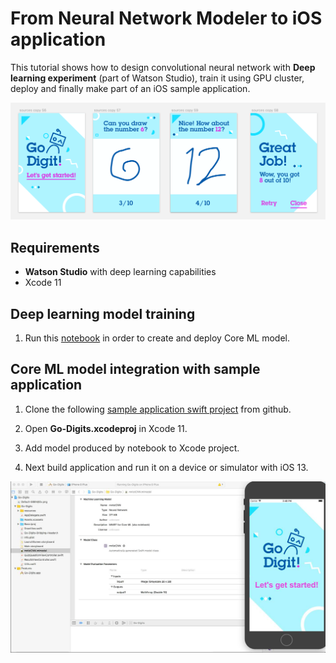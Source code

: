 # From Neural Network Modeler to iOS application

This tutorial shows how to design convolutional neural network with **Deep learning experiment** (part of Watson Studio), train it using GPU cluster, deploy and finally make part of an iOS sample application.

<p align="center">
  <img src="Screenshots/app_screens.png" width="800"/>
</p>

## Requirements
- **Watson Studio** with deep learning capabilities
- Xcode 11

## Deep learning model training


1. Run this [notebook](https://github.com/IBM/watson-machine-learning-samples/blob/master/cloud/notebooks/python_sdk/deployments/coreml/Use%20Keras%20and%20Core%20ML%20to%20recognize%20hand-written%20digits.ipynb) in order to create and deploy Core ML model.


## Core ML model integration with sample application

1. Clone the following [sample application swift project](https://github.com/IBM/watson-machine-learning-samples/tree/master/cloud/applications/go-digits) from github.

2. Open **Go-Digits.xcodeproj** in Xcode 11.

3. Add model produced by notebook to Xcode project.

4. Next build application and run it on a device or simulator with iOS 13.

<p align="center">
  <img src="Screenshots/xcode.jpg" width="800"/>
</p>
